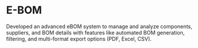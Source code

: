 # E-BOM
Developed an advanced eBOM system to manage and analyze components, suppliers, and BOM details with features like automated BOM generation, filtering, and multi-format export options (PDF, Excel, CSV).
